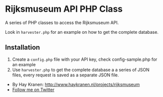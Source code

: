 Rijksmuseum API PHP Class
=========================
A series of PHP classes to access the Rijksmuseum API.

Look in `harvester.php` for an example on how to get the complete database.

Installation
------------

1. Create a `config.php` file with your API key, check config-sample.php for an example
2. Use `harvester.php` to get the complete database a a series of JSON files, every request is saved as a separate JSON file.

* By Hay Kranen: http://www.haykranen.nl/projects/rijksmuseum
* [Follow me on Twitter](http://twitter.com/huskyr)